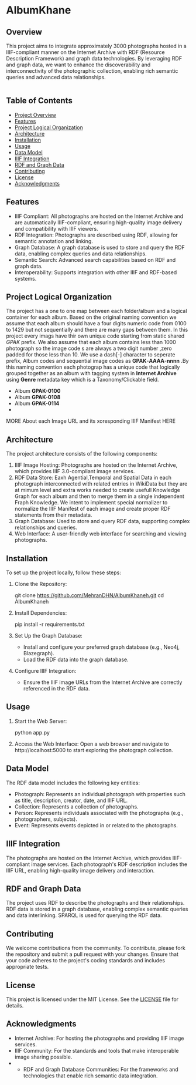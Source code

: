 # AlbumKhane

## Overview

This project aims to integrate approximately 3000 photographs hosted in a IIIF-compliant manner on the Internet Archive with RDF (Resource Description Framework) and graph data technologies. By leveraging RDF and graph data, we want to enhance the discoverability and interconnectivity of the photographic collection, enabling rich semantic queries and advanced data relationships.

<img src = "https://ids.si.edu/ids/iiif/FS-FSA_A.4_2.12.GN.23.07/full/full/0/default.jpg" alt="">

## Table of Contents

- [Project Overview](#overview)
- [Features](#features)
- [Project Logical Organization](#logicalorganization)
- [Architecture](#architecture)
- [Installation](#installation)
- [Usage](#usage)
- [Data Model](#data-model)
- [IIIF Integration](#iiif-integration)
- [RDF and Graph Data](#rdf-and-graph-data)
- [Contributing](#contributing)
- [License](#license)
- [Acknowledgments](#acknowledgments)

## Features

- IIIF Compliant: All photographs are hosted on the Internet Archive and are automatically  IIIF-compliant, ensuring high-quality image delivery and compatibility with IIIF viewers.
- RDF Integration: Photographs are described using RDF, allowing for semantic annotation and linking.
- Graph Database: A graph database is used to store and query the RDF data, enabling complex queries and data relationships.
- Semantic Search: Advanced search capabilities based on RDF and graph data.
- Interoperability: Supports integration with other IIIF and RDF-based systems.

## Project Logical Organization

The project has a one to one map between each folder/album and a logical container for each album.
Based on the original naming convention we assume that each album should have a four digits numeric code from 0100 to 1429 but not sequentially and there are many gaps between them. 
In this project every imags have thir own unique code starting from static shared *GPAK* prefix.
We also assume that each album contains less than 1000 photograph so the image code s are always a two digit number ,zero padded for those less than 10.
We use a dash[-] character to seperate prefix, Album codes and sequential image codes as **GPAK**-**AAAA**-**nnnn** .By this naming convention each photograp has a unique code that logically grouped together as an album with tagging system in **Internet Archive** using **Genre** metadata key which is a Taxonomy/Clickable field.
- Album **GPAK-0100** 
- Album **GPAK-0108** 
- Album **GPAK-0114**
- 
MORE About each Image URL and its xoresponding IIIF Manifest HERE

## Architecture

The project architecture consists of the following components:

1. IIIF Image Hosting: Photographs are hosted on the Internet Archive, which provides IIIF 3.0-compliant image services.
2. RDF Data Store: Eaxh Agential,Temporal and Spatial Data in each photograph interconnected with related entries in WikiData but they are at mimum level and extra works needed to create usefull Knowledge Graph for each album and then to merge them in a single independent Fraph Knowledge.
We intent to implement special normalizer to normalize the IIIF Manifest of each image and create proper RDF statements from their metadata.
3. Graph Database: Used to store and query RDF data, supporting complex relationships and queries.
4. Web Interface: A user-friendly web interface for searching and viewing photographs.

## Installation

To set up the project locally, follow these steps:

1. Clone the Repository:
   
    git clone https://github.com/MehranDHN/AlbumKhaneh.git
    cd AlbumKhaneh
    
2. Install Dependencies:
   
    pip install -r requirements.txt
    
3. Set Up the Graph Database:
    - Install and configure your preferred graph database (e.g., Neo4j, Blazegraph).
    - Load the RDF data into the graph database.

4. Configure IIIF Integration:
    - Ensure the IIIF image URLs from the Internet Archive are correctly referenced in the RDF data.

## Usage

1. Start the Web Server:
   
    python app.py
    
2. Access the Web Interface:
    Open a web browser and navigate to http://localhost:5000 to start exploring the photograph collection.

## Data Model

The RDF data model includes the following key entities:

- Photograph: Represents an individual photograph with properties such as title, description, creator, date, and IIIF URL.
- Collection: Represents a collection of photographs.
- Person: Represents individuals associated with the photographs (e.g., photographers, subjects).
- Event: Represents events depicted in or related to the photographs.

## IIIF Integration

The photographs are hosted on the Internet Archive, which provides IIIF-compliant image services. Each photograph's RDF description includes the IIIF URL, enabling high-quality image delivery and interaction.

## RDF and Graph Data

The project uses RDF to describe the photographs and their relationships. RDF data is stored in a graph database, enabling complex semantic queries and data interlinking. SPARQL is used for querying the RDF data.

## Contributing

We welcome contributions from the community. To contribute, please fork the repository and submit a pull request with your changes. Ensure that your code adheres to the project's coding standards and includes appropriate tests.

## License

This project is licensed under the MIT License. See the [LICENSE](LICENSE) file for details.

## Acknowledgments

- Internet Archive: For hosting the photographs and providing IIIF image services.
- IIIF Community: For the standards and tools that make interoperable image sharing possible.
- - RDF and Graph Database Communities: For the frameworks and technologies that enable rich semantic data integration.
